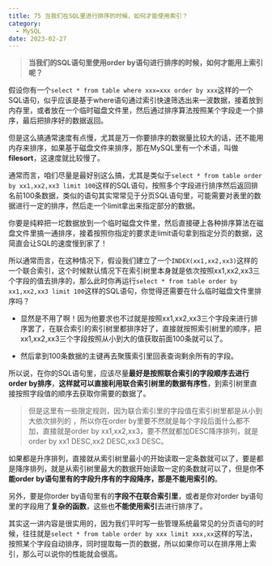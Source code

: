 ```yaml
---
title: 75 当我们在SQL里进行排序的时候，如何才能使用索引？
category:
  - MySQL
date: 2023-02-27
---
```


<!-- more -->


> **当我们的SQL语句里使用order by语句进行排序的时候，如何才能用上索引呢？**

假设你有一个`select * from table where xxx=xxx order by xxx`这样的一个SQL语句，似乎应该是基于where语句通过索引快速筛选出来一波数据，接着放到内存里，或者放在一个临时磁盘文件里，然后通过排序算法按照某个字段走一个排序，最后把排序好的数据返回。

但是这么搞通常速度有点慢，尤其是万一你要排序的数据量比较大的话，还不能用内存来排序，如果基于磁盘文件来排序，那在MySQL里有一个术语，叫做**filesort**，这速度就比较慢了。

通常而言，咱们尽量是最好别这么搞，尤其是类似于`select * from table order by xx1,xx2,xx3 limit 100`这样的SQL语句，按照多个字段进行排序然后返回排名前100条数据，类似的语句其实常常见于分页SQL语句里，可能需要对表里的数据进行一定的排序，然后走一个limit拿出来指定部分的数据。

你要是纯粹把一坨数据放到一个临时磁盘文件里，然后直接硬上各种排序算法在磁盘文件里搞一通排序，接着按照你指定的要求走limit语句拿到指定分页的数据，这简直会让SQL的速度慢到家了！

所以通常而言，在这种情况下，假设我们建立了一个`INDEX(xx1,xx2,xx3)`这样的一个联合索引，这个时候默认情况下在索引树里本身就是依次按照xx1,xx2,xx3三个字段的值去排序的，那么此时你再运行`select * from table order by xx1,xx2,xx3 limit 100`这样的SQL语句，你觉得还需要在什么临时磁盘文件里排序吗？

- 显然是不用了啊！因为他要求也不过就是按照xx1,xx2,xx3三个字段来进行排序罢了，在联合索引的索引树里都排序好了，直接就按照索引树里的顺序，把xx1,xx2,xx3三个字段按照从小到大的值获取前面100条就可以了。

- 然后拿到100条数据的主键再去聚簇索引里回表查询剩余所有的字段。

所以说，在你的SQL语句里，应该尽量**最好是按照联合索引的字段顺序去进行order by排序**，**这样就可以直接利用联合索引树里的数据有序性**，到索引树里直接按照字段值的顺序去获取你需要的数据了。

> 但是这里有一些限定规则，因为联合索引里的字段值在索引树里都是从小到大依次排列的 ，所以你在order by里要不然就是每个字段后面什么都不加，直接就是order by xx1,xx2,xx3，要不然就都加DESC降序排列，就是order by xx1 DESC,xx2 DESC,xx3 DESC。

如果都是升序排列，直接就从索引树里最小的开始读取一定条数就可以了，要是都是降序排列，就是从索引树里最大的数据开始读取一定的条数就可以了，但是你**不能order by语句里有的字段升序有的字段降序，那是不能用索引的**。

另外，要是你order by语句里有的**字段不在联合索引里**，或者是你对order by语句里的字段用了**复杂的函数**，这些也**不能使用索引**去进行排序了。

其实这一讲内容是很实用的，因为我们平时写一些管理系统最常见的分页语句的时候，往往就是`select * from table order by xxx limit xxx,xx`这样的写法，按照某个字段自动排序，同时提取每一页的数据，所以如果你可以在排序用上索引，那么可以说你的性能就会很高。

